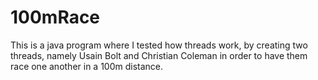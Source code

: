 # 100mRace
This is a java program where I tested how threads work, by creating two threads, namely Usain Bolt and Christian Coleman in order to have them race one another in a 100m distance.
